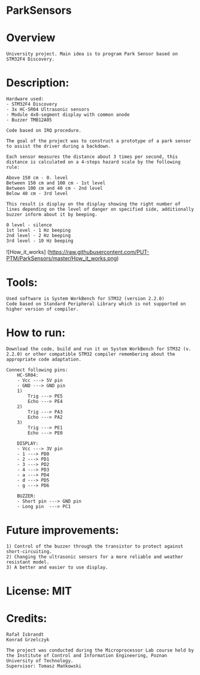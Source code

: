 ﻿# ParkSensors

# Overview
	University project. Main idea is to program Park Sensor based on STM32F4 Discovery.

# Description:
	Hardware used:
	- STM32F4 Discovery
	- 3x HC-SR04 Ultrasonic sensors
	- Module 4x8-segment display with common anode
	- Buzzer TMB12A05

	Code based on IRQ procedure.

	The goal of the project was to construct a prototype of a park sensor to assist the driver during a backdown.

	Each sensor measures the distance about 3 times per second, this distance is calculated on a 4-steps hazard scale by the following rule:

	Above 150 cm - 0. level
	Between 150 cm and 100 cm - 1st level
	Between 100 cm and 40 cm - 2nd level
	Below 40 cm - 3rd level

	This result is display on the display showing the right number of lines depending on the level of danger on specified side, additionally buzzer inform about it by beeping.

	0 level - silence
	1st level - 1 Hz beeping
	2nd level - 2 Hz beeping
	3rd level - 10 Hz beeping

![How_it_works]
(https://raw.githubusercontent.com/PUT-PTM/ParkSensors/master/How_it_works.png)


# Tools:
	Used software is System WorkBench for STM32 (version 2.2.0)
	Code based on Standard Peripheral Library which is not supported on higher version of compiler.

# How to run:
	Download the code, build and run it on System WorkBench for STM32 (v. 2.2.0) or other compatible STM32 compiler remembering about the appropriate code adaptation.

	Connect following pins:
		HC-SR04:
		- Vcc ---> 5V pin
		- GND ---> GND pin
		1)
			Trig ---> PE5
			Echo ---> PE4
		2)
			Trig ---> PA3
			Echo ---> PA2
		3)
			Trig ---> PE1
			Echo ---> PE0

		DISPLAY:
		- Vcc ---> 3V pin
		- 1 ---> PD0
		- 2 ---> PD1
		- 3 ---> PD2
		- 4 ---> PD3
		- a ---> PD4
		- d ---> PD5
		- g ---> PD6

		BUZZER:
		- Short pin ---> GND pin
		- Long pin  ---> PC1

# Future improvements:
	1) Control of the buzzer through the transistor to protect against short-circuiting.
	2) Changing the ultrasonic sensors for a more reliable and weather resistant model.
	3) A better and easier to use display.

# License: MIT

# Credits:
	Rafał Isbrandt
	Konrad Grzelczyk

	The project was conducted during the Microprocessor Lab course held by the Institute of Control and Information Engineering, Poznan University of Technology.
	Supervisor: Tomasz Mańkowski
